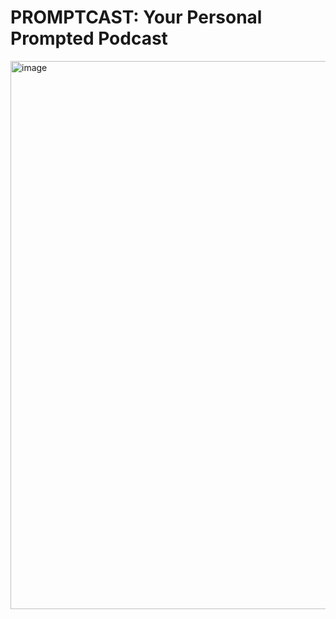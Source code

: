 # PROMPTCAST: Your Personal Prompted Podcast

<img width="1895" height="877" alt="image" src="https://github.com/user-attachments/assets/b8273d6d-2821-4cff-be55-1e340f491a84" />
